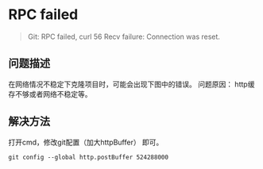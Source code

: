 # RPC failed

> Git: RPC failed, curl 56 Recv failure: Connection was reset.

## 问题描述

在网络情况不稳定下克隆项目时，可能会出现下图中的错误。
问题原因： http缓存不够或者网络不稳定等。

## 解决方法

打开cmd，修改git配置（加大httpBuffer） 即可。

```hash
git config --global http.postBuffer 524288000
```
